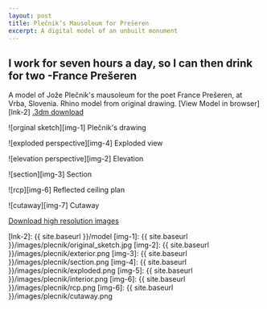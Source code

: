 ```yaml
---
layout: post
title: Plečnik’s Mausoleum for Prešeren
excerpt: A digital model of an unbuilt monument
---
```


## I work for seven hours a day, so I can then drink for two -France Prešeren

A model of Jože Plečnik's mausoleum for the poet France Prešeren, at Vrba, Slovenia. Rhino model from original drawing. [View Model in browser][lnk-2] [.3dm download][lnk-1]

![orginal sketch][img-1]
Plečnik's drawing

![exploded perspective][img-4]
Exploded view

![elevation perspective][img-2]
Elevation

![section][img-3]
Section

![rcp][img-6]
Reflected ceiling plan

![cutaway][img-7]
Cutaway

[Download high resolution images][lnk-1]

[lnk-1]: https://drive.google.com/folderview?id=0B3fdHD1DBpRNUkNuV09teUdjZHc&usp=sharing
[lnk-2]: {{ site.baseurl }}/model
[img-1]: {{ site.baseurl }}/images/plecnik/original_sketch.jpg
[img-2]: {{ site.baseurl }}/images/plecnik/exterior.png
[img-3]: {{ site.baseurl }}/images/plecnik/section.png
[img-4]: {{ site.baseurl }}/images/plecnik/exploded.png
[img-5]: {{ site.baseurl }}/images/plecnik/interior.png
[img-6]: {{ site.baseurl }}/images/plecnik/rcp.png
[img-6]: {{ site.baseurl }}/images/plecnik/cutaway.png
